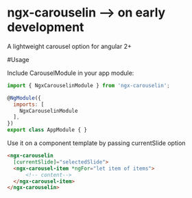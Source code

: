 # ngx-carouselin  --> on early development

A lightweight carousel option for angular 2+

#Usage 

Include CarouselModule in your app module:
```javascript
import { NgxCarouselinModule } from 'ngx-carouselin';

@NgModule({
  imports: [
    NgxCarouselinModule
  ],
})
export class AppModule { }
```

Use it on a component template by passing currentSlide option

```html
<ngx-carouselin
  [currentSlide]="selectedSlide">
  <ngx-carousel-item *ngFor="let item of items">
      <!-- content-->
  </ngx-carousel-item>
</ngx-carouselin>
